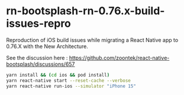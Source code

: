 # rn-bootsplash-rn-0.76.x-build-issues-repro

Reproduction of iOS build issues while migrating a React Native app to 0.76.X with the New Architecture.

See the discussion here : https://github.com/zoontek/react-native-bootsplash/discussions/657

```sh
yarn install && (cd ios && pod install)
yarn react-native start --reset-cache --verbose
yarn react-native run-ios --simulator "iPhone 15"
```
